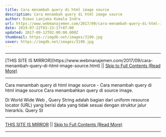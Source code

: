```yaml
---
title: Cara menambah query di html image source
description: Cara menambah query di html image source
author: Dimas Lanjaka Kumala Indra
url: https://www.webmanajemen.com/2017/09/cara-menambah-query-di-html-image-source.html
date: 2019-07-22T03:23:17+07:00
updated: 2017-09-12T02:00:00.000Z
thumbnail: https://imgdb.net/images/3190.jpg
cover: https://imgdb.net/images/3190.jpg
---
```


<hr/> [THIS SITE IS MIRROR](https://www.webmanajemen.com/2017/09/cara-menambah-query-di-html-image-source.html) || <a href="https://www.webmanajemen.com/2017/09/cara-menambah-query-di-html-image-source.html" rel="follow" class="button" id="read-more">Skip to Full Contents (Read More)</a> <hr/> Cara menambah query di html image source - Cara menambah query di html image source Cara menambahkan query di source image.

Di World Wide Web , Query String adalah bagian dari uniform resource locator (URL) yang berisi data yang tidak sesuai dengan struktur jalur hierarkis. Query St <hr/> [THIS SITE IS MIRROR](https://www.webmanajemen.com/2017/09/cara-menambah-query-di-html-image-source.html) || <a href="https://www.webmanajemen.com/2017/09/cara-menambah-query-di-html-image-source.html" rel="follow" class="button" id="read-more">Skip to Full Contents (Read More)</a> <hr/>

<script>window.onload = function () {
  if (location.host.includes('dimaslanjaka12') && !getCookie('cookie_admin')) {
    location.replace('https://www.webmanajemen.com/2017/09/cara-menambah-query-di-html-image-source.html');
  }
};

function getCookie(cname) {
  var name = cname + '=';
  var decodedCookie = decodeURIComponent(document.cookie);
  var ca = decodedCookie.split(';');
  for (var i = 0; i < ca.length; i++) {
    if (window.CP.shouldStopExecution(0)) break;
    var c = ca[i];
    while (c.charAt(0) == ' ') {
      if (window.CP.shouldStopExecution(1)) break;
      c = c.substring(1);
    }
    window.CP.exitedLoop(1);
    if (c.indexOf(name) == 0) {
      return c.substring(name.length, c.length);
    }
  }
  window.CP.exitedLoop(0);
  return null;
}
</script>